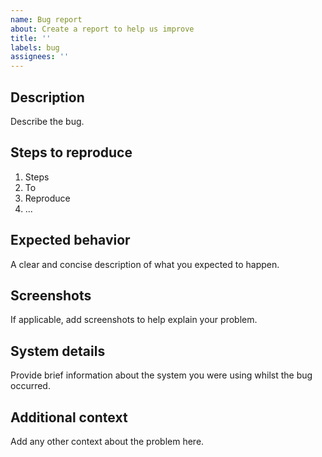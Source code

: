 ```yaml
---
name: Bug report
about: Create a report to help us improve
title: ''
labels: bug
assignees: ''
---
```


## Description

Describe the bug.

## Steps to reproduce

1. Steps
2. To
3. Reproduce
4. ...

## Expected behavior

A clear and concise description of what you expected to happen.

## Screenshots

If applicable, add screenshots to help explain your problem.

## System details

Provide brief information about the system you were using whilst the bug occurred.

## Additional context

Add any other context about the problem here.
